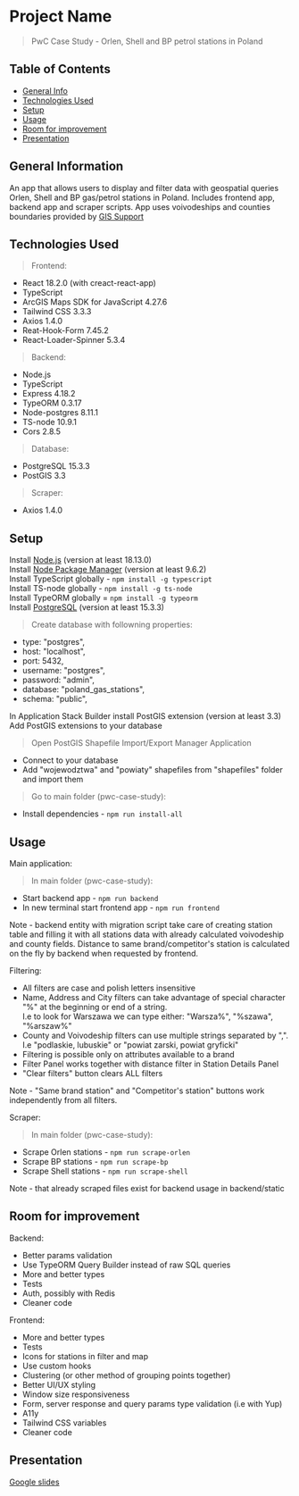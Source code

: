 # Project Name

> PwC Case Study - Orlen, Shell and BP petrol stations in Poland

## Table of Contents

- [General Info](#general-information)
- [Technologies Used](#technologies-used)
- [Setup](#setup)
- [Usage](#usage)
- [Room for improvement](#room-for-improvement)
- [Presentation](#presentation)

## General Information

An app that allows users to display and filter data with geospatial queries Orlen, Shell and BP gas/petrol stations in Poland.
Includes frontend app, backend app and scraper scripts.
App uses voivodeships and counties boundaries provided by [GIS Support](https://gis-support.pl/baza-wiedzy-2/dane-do-pobrania/granice-administracyjne/)

## Technologies Used

> Frontend:

- React 18.2.0 (with creact-react-app)
- TypeScript
- ArcGIS Maps SDK for JavaScript 4.27.6
- Tailwind CSS 3.3.3
- Axios 1.4.0
- Reat-Hook-Form 7.45.2
- React-Loader-Spinner 5.3.4

> Backend:

- Node.js
- TypeScript
- Express 4.18.2
- TypeORM 0.3.17
- Node-postgres 8.11.1
- TS-node 10.9.1
- Cors 2.8.5

> Database:

- PostgreSQL 15.3.3
- PostGIS 3.3

> Scraper:

- Axios 1.4.0

## Setup

Install [Node.js](https://nodejs.org/en/) (version at least 18.13.0)\
Install [Node Package Manager](https://www.npmjs.com/) (version at least 9.6.2)\
Install TypeScript globally - `npm install -g typescript`\
Install TS-node globally - `npm install -g ts-node`\
Install TypeORM globally = `npm install -g typeorm`\
Install [PostgreSQL](https://www.postgresql.org/download/) (version at least 15.3.3)

> Create database with followning properties:

- type: "postgres",
- host: "localhost",
- port: 5432,
- username: "postgres",
- password: "admin",
- database: "poland_gas_stations",
- schema: "public",

In Application Stack Builder install PostGIS extension (version at least 3.3)
Add PostGIS extensions to your database

> Open PostGIS Shapefile Import/Export Manager Application

- Connect to your database
- Add "wojewodztwa" and "powiaty" shapefiles from "shapefiles" folder and import them

> Go to main folder (pwc-case-study):

- Install dependencies - `npm run install-all`

## Usage

Main application:

> In main folder (pwc-case-study):

- Start backend app - `npm run backend`
- In new terminal start frontend app - `npm run frontend`

Note - backend entity with migration script take care of creating station table and filling it with all stations data with already calculated voivodeship and county fields. Distance to same brand/competitor's station is calculated on the fly by backend when requested by frontend.

Filtering:

- All filters are case and polish letters insensitive
- Name, Address and City filters can take advantage of special character "%" at the beginning or end of a string.\
   I.e to look for Warszawa we can type either: "Warsza%", "%szawa", "%arszaw%"
- County and Voivodeship filters can use multiple strings separated by ",".\
   I.e "podlaskie, lubuskie" or "powiat zarski, powiat gryficki"
- Filtering is possible only on attributes available to a brand
- Filter Panel works together with distance filter in Station Details Panel
- "Clear filters" button clears ALL filters

Note - "Same brand station" and "Competitor's station" buttons work independently from all filters.

Scraper:

> In main folder (pwc-case-study):

- Scrape Orlen stations - `npm run scrape-orlen`
- Scrape BP stations - `npm run scrape-bp`
- Scrape Shell stations - `npm run scrape-shell`

Note - that already scraped files exist for backend usage in backend/static

## Room for improvement

Backend:

- Better params validation
- Use TypeORM Query Builder instead of raw SQL queries
- More and better types
- Tests
- Auth, possibly with Redis
- Cleaner code

Frontend:

- More and better types
- Tests
- Icons for stations in filter and map
- Use custom hooks
- Clustering (or other method of grouping points together)
- Better UI/UX styling
- Window size responsiveness
- Form, server response and query params type validation (i.e with Yup)
- A11y
- Tailwind CSS variables
- Cleaner code

## Presentation

[Google slides](https://docs.google.com/presentation/d/1aR6HM-KtXn9cXISYCje0jO3sovO8H_oeYCDb697LnG0/edit?usp=sharing)
